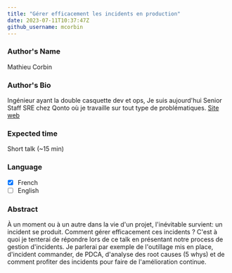 ```yaml
---
title: "Gérer efficacement les incidents en production"
date: 2023-07-11T10:37:47Z
github_username: mcorbin
---
```

### Author's Name

Mathieu Corbin

### Author's Bio

Ingénieur ayant la double casquette dev et ops, Je suis aujourd'hui Senior Staff SRE chez Qonto où je travaille sur tout type de problématiques.
[Site web](https://www.mcorbin.fr/)

### Expected time

Short talk (~15 min)

### Language

- [X] French
- [ ] English

### Abstract

À un moment ou à un autre dans la vie d'un projet, l'inévitable survient: un incident se produit.
Comment gérer efficacement ces incidents ? C'est à quoi je tenterai de répondre lors de ce talk en présentant notre process de gestion d'incidents. Je parlerai par exemple de l'outillage mis en place, d'incident commander, de PDCA, d'analyse des root causes (5 whys) et de comment profiter des incidents pour faire de l'amélioration continue.


